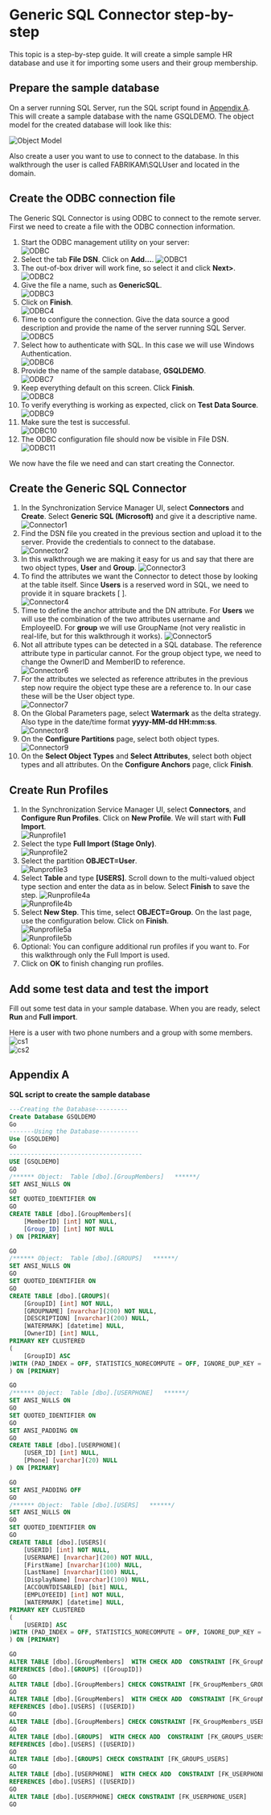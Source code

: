 <properties
   pageTitle="Azure AD Connect sync: Generic SQL Connector step-by step | Microsoft Azure"
   description="This article is walking you through a simple HR system step-by-step using the Generic SQL Connector."
   services="active-directory"
   documentationCenter=""
   authors="AndKjell"
   manager="stevenpo"
   editor=""/>

<tags
   ms.service="active-directory"
   ms.workload="identity"
   ms.tgt_pltfrm="na"
   ms.devlang="na"
   ms.topic="article"
   ms.date="03/08/2016"
   ms.author="andkjell"/>

# Generic SQL Connector step-by-step
This topic is a step-by-step guide. It will create a simple sample HR database and use it for importing some users and their group membership.

## Prepare the sample database
On a server running SQL Server, run the SQL script found in [Appendix A](#appendix-a). This will create a sample database with the name GSQLDEMO. The object model for the created database will look like this:

![Object Model](.\media\active-directory-aadconnectsync-connector-genericsql-step-by-step\objectmodel.png)

Also create a user you want to use to connect to the database. In this walkthrough the user is called FABRIKAM\SQLUser and located in the domain.

## Create the ODBC connection file
The Generic SQL Connector is using ODBC to connect to the remote server. First we need to create a file with the ODBC connection information.

1. Start the ODBC management utility on your server:  
![ODBC](.\media\active-directory-aadconnectsync-connector-genericsql-step-by-step\odbc.png)
2. Select the tab **File DSN**. Click on **Add...**.
![ODBC1](.\media\active-directory-aadconnectsync-connector-genericsql-step-by-step\odbc1.png)
3. The out-of-box driver will work fine, so select it and click **Next>**.  
![ODBC2](.\media\active-directory-aadconnectsync-connector-genericsql-step-by-step\odbc2.png)
4. Give the file a name, such as **GenericSQL**.  
![ODBC3](.\media\active-directory-aadconnectsync-connector-genericsql-step-by-step\odbc3.png)
5. Click on **Finish**.  
![ODBC4](.\media\active-directory-aadconnectsync-connector-genericsql-step-by-step\odbc4.png)
6. Time to configure the connection. Give the data source a good description and provide the name of the server running SQL Server.  
![ODBC5](.\media\active-directory-aadconnectsync-connector-genericsql-step-by-step\odbc5.png)
7. Select how to authenticate with SQL. In this case we will use Windows Authentication.  
![ODBC6](.\media\active-directory-aadconnectsync-connector-genericsql-step-by-step\odbc6.png)
8. Provide the name of the sample database, **GSQLDEMO**.  
![ODBC7](.\media\active-directory-aadconnectsync-connector-genericsql-step-by-step\odbc7.png)
9. Keep everything default on this screen. Click **Finish**.  
![ODBC8](.\media\active-directory-aadconnectsync-connector-genericsql-step-by-step\odbc8.png)
10. To verify everything is working as expected, click on **Test Data Source**.  
![ODBC9](.\media\active-directory-aadconnectsync-connector-genericsql-step-by-step\odbc9.png)
11. Make sure the test is successful.  
![ODBC10](.\media\active-directory-aadconnectsync-connector-genericsql-step-by-step\odbc10.png)
12. The ODBC configuration file should now be visible in File DSN.  
![ODBC11](.\media\active-directory-aadconnectsync-connector-genericsql-step-by-step\odbc11.png)

We now have the file we need and can start creating the Connector.

## Create the Generic SQL Connector

1. In the Synchronization Service Manager UI, select **Connectors** and **Create**. Select **Generic SQL (Microsoft)** and give it a descriptive name.  
![Connector1](.\media\active-directory-aadconnectsync-connector-genericsql-step-by-step\connector1.png)
2. Find the DSN file you created in the previous section and upload it to the server. Provide the credentials to connect to the database.  
![Connector2](.\media\active-directory-aadconnectsync-connector-genericsql-step-by-step\connector2.png)
3. In this walkthrough we are making it easy for us and say that there are two object types, **User** and **Group**.
![Connector3](.\media\active-directory-aadconnectsync-connector-genericsql-step-by-step\connector3.png)
4. To find the attributes we want the Connector to detect those by looking at the table itself. Since **Users** is a reserved word in SQL, we need to provide it in square brackets [ ].  
![Connector4](.\media\active-directory-aadconnectsync-connector-genericsql-step-by-step\connector4.png)
5. Time to define the anchor attribute and the DN attribute. For **Users** we will use the combination of the two attributes username and EmployeeID. For **group** we will use GroupName (not very realistic in real-life, but for this walkthrough it works).
![Connector5](.\media\active-directory-aadconnectsync-connector-genericsql-step-by-step\connector5.png)
6. Not all attribute types can be detected in a SQL database. The reference attribute type in particular cannot. For the group object type, we need to change the OwnerID and MemberID to reference.  
![Connector6](.\media\active-directory-aadconnectsync-connector-genericsql-step-by-step\connector6.png)
7. For the attributes we selected as reference attributes in the previous step now require the object type these are a reference to. In our case these will be the User object type.  
![Connector7](.\media\active-directory-aadconnectsync-connector-genericsql-step-by-step\connector7.png)
8. On the Global Parameters page, select **Watermark** as the delta strategy. Also type in the date/time format **yyyy-MM-dd HH:mm:ss**.
![Connector8](.\media\active-directory-aadconnectsync-connector-genericsql-step-by-step\connector8.png)
9. On the **Configure Partitions** page, select both object types.
![Connector9](.\media\active-directory-aadconnectsync-connector-genericsql-step-by-step\connector9.png)
10. On the **Select Object Types** and **Select Attributes**, select both object types and all attributes. On the **Configure Anchors** page, click **Finish**.

## Create Run Profiles

1. In the Synchronization Service Manager UI, select **Connectors**, and **Configure Run Profiles**. Click on **New Profile**. We will start with **Full Import**.  
![Runprofile1](.\media\active-directory-aadconnectsync-connector-genericsql-step-by-step\runprofile1.png)
2. Select the type **Full Import (Stage Only)**.  
![Runprofile2](.\media\active-directory-aadconnectsync-connector-genericsql-step-by-step\runprofile2.png)
3. Select the partition **OBJECT=User**.  
![Runprofile3](.\media\active-directory-aadconnectsync-connector-genericsql-step-by-step\runprofile3.png)
4. Select **Table** and type **[USERS]**. Scroll down to the multi-valued object type section and enter the data as in below. Select **Finish** to save the step.
![Runprofile4a](.\media\active-directory-aadconnectsync-connector-genericsql-step-by-step\runprofile4a.png)  
![Runprofile4b](.\media\active-directory-aadconnectsync-connector-genericsql-step-by-step\runprofile4b.png)  
5. Select **New Step**. This time, select **OBJECT=Group**. On the last page, use the configuration below. Click on **Finish**.  
![Runprofile5a](.\media\active-directory-aadconnectsync-connector-genericsql-step-by-step\runprofile5a.png)  
![Runprofile5b](.\media\active-directory-aadconnectsync-connector-genericsql-step-by-step\runprofile5b.png)  
6. Optional: You can configure additional run profiles if you want to. For this walkthrough only the Full Import is used.
7. Click on **OK** to finish changing run profiles.

## Add some test data and test the import

Fill out some test data in your sample database. When you are ready, select **Run** and **Full import**.

Here is a user with two phone numbers and a group with some members.  
![cs1](.\media\active-directory-aadconnectsync-connector-genericsql-step-by-step\cs1.png)  
![cs2](.\media\active-directory-aadconnectsync-connector-genericsql-step-by-step\cs2.png)  

## Appendix A
**SQL script to create the sample database**

```SQL
---Creating the Database---------
Create Database GSQLDEMO
Go
-------Using the Database-----------
Use [GSQLDEMO]
Go
-------------------------------------
USE [GSQLDEMO]
GO
/****** Object:  Table [dbo].[GroupMembers]   ******/
SET ANSI_NULLS ON
GO
SET QUOTED_IDENTIFIER ON
GO
CREATE TABLE [dbo].[GroupMembers](
	[MemberID] [int] NOT NULL,
	[Group_ID] [int] NOT NULL
) ON [PRIMARY]

GO
/****** Object:  Table [dbo].[GROUPS]   ******/
SET ANSI_NULLS ON
GO
SET QUOTED_IDENTIFIER ON
GO
CREATE TABLE [dbo].[GROUPS](
	[GroupID] [int] NOT NULL,
	[GROUPNAME] [nvarchar](200) NOT NULL,
	[DESCRIPTION] [nvarchar](200) NULL,
	[WATERMARK] [datetime] NULL,
	[OwnerID] [int] NULL,
PRIMARY KEY CLUSTERED
(
	[GroupID] ASC
)WITH (PAD_INDEX = OFF, STATISTICS_NORECOMPUTE = OFF, IGNORE_DUP_KEY = OFF, ALLOW_ROW_LOCKS = ON, ALLOW_PAGE_LOCKS = ON) ON [PRIMARY]
) ON [PRIMARY]

GO
/****** Object:  Table [dbo].[USERPHONE]   ******/
SET ANSI_NULLS ON
GO
SET QUOTED_IDENTIFIER ON
GO
SET ANSI_PADDING ON
GO
CREATE TABLE [dbo].[USERPHONE](
	[USER_ID] [int] NULL,
	[Phone] [varchar](20) NULL
) ON [PRIMARY]

GO
SET ANSI_PADDING OFF
GO
/****** Object:  Table [dbo].[USERS]   ******/
SET ANSI_NULLS ON
GO
SET QUOTED_IDENTIFIER ON
GO
CREATE TABLE [dbo].[USERS](
	[USERID] [int] NOT NULL,
	[USERNAME] [nvarchar](200) NOT NULL,
	[FirstName] [nvarchar](100) NULL,
	[LastName] [nvarchar](100) NULL,
	[DisplayName] [nvarchar](100) NULL,
	[ACCOUNTDISABLED] [bit] NULL,
	[EMPLOYEEID] [int] NOT NULL,
	[WATERMARK] [datetime] NULL,
PRIMARY KEY CLUSTERED
(
	[USERID] ASC
)WITH (PAD_INDEX = OFF, STATISTICS_NORECOMPUTE = OFF, IGNORE_DUP_KEY = OFF, ALLOW_ROW_LOCKS = ON, ALLOW_PAGE_LOCKS = ON) ON [PRIMARY]
) ON [PRIMARY]

GO
ALTER TABLE [dbo].[GroupMembers]  WITH CHECK ADD  CONSTRAINT [FK_GroupMembers_GROUPS] FOREIGN KEY([Group_ID])
REFERENCES [dbo].[GROUPS] ([GroupID])
GO
ALTER TABLE [dbo].[GroupMembers] CHECK CONSTRAINT [FK_GroupMembers_GROUPS]
GO
ALTER TABLE [dbo].[GroupMembers]  WITH CHECK ADD  CONSTRAINT [FK_GroupMembers_USERS] FOREIGN KEY([MemberID])
REFERENCES [dbo].[USERS] ([USERID])
GO
ALTER TABLE [dbo].[GroupMembers] CHECK CONSTRAINT [FK_GroupMembers_USERS]
GO
ALTER TABLE [dbo].[GROUPS]  WITH CHECK ADD  CONSTRAINT [FK_GROUPS_USERS] FOREIGN KEY([OwnerID])
REFERENCES [dbo].[USERS] ([USERID])
GO
ALTER TABLE [dbo].[GROUPS] CHECK CONSTRAINT [FK_GROUPS_USERS]
GO
ALTER TABLE [dbo].[USERPHONE]  WITH CHECK ADD  CONSTRAINT [FK_USERPHONE_USER] FOREIGN KEY([USER_ID])
REFERENCES [dbo].[USERS] ([USERID])
GO
ALTER TABLE [dbo].[USERPHONE] CHECK CONSTRAINT [FK_USERPHONE_USER]
GO
```
